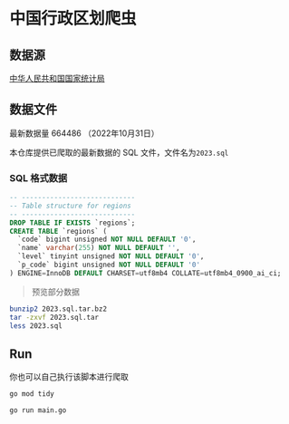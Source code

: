 # 中国行政区划爬虫

## 数据源

[中华人民共和国国家统计局](http://www.stats.gov.cn/tjsj/tjbz/tjyqhdmhcxhfdm/2022/index.html)


## 数据文件

最新数据量 664486 （2022年10月31日）

本仓库提供已爬取的最新数据的 SQL 文件，文件名为`2023.sql`

### SQL 格式数据

```sql
-- ----------------------------
-- Table structure for regions
-- ----------------------------
DROP TABLE IF EXISTS `regions`;
CREATE TABLE `regions` (
  `code` bigint unsigned NOT NULL DEFAULT '0',
  `name` varchar(255) NOT NULL DEFAULT '',
  `level` tinyint unsigned NOT NULL DEFAULT '0',
  `p_code` bigint unsigned NOT NULL DEFAULT '0'
) ENGINE=InnoDB DEFAULT CHARSET=utf8mb4 COLLATE=utf8mb4_0900_ai_ci;

```

> 预览部分数据

```bash
bunzip2 2023.sql.tar.bz2
tar -zxvf 2023.sql.tar
less 2023.sql
```

## Run

你也可以自己执行该脚本进行爬取

```bash
go mod tidy

go run main.go
```